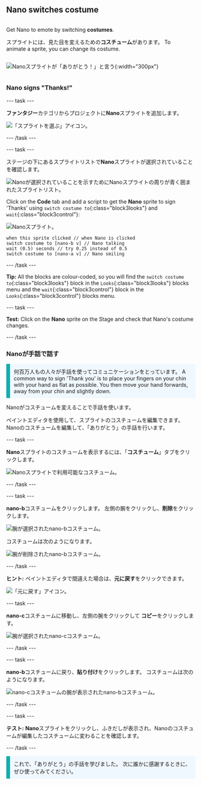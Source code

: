 ## Nano switches costume

<div style="display: flex; flex-wrap: wrap">
<div style="flex-basis: 200px; flex-grow: 1; margin-right: 15px;">

Get Nano to emote by switching **costumes**.

スプライトには、見た目を変えるための**コスチューム**があります。 To animate a sprite, you can change its costume.

</div>
<div>

![Nanoスプライトが「ありがとう！」と言う](images/nano-step-2.png){:width="300px"}

</div>
</div>

### Nano signs "Thanks!"

--- task ---

**ファンタジー**カテゴリからプロジェクトに**Nano**スプライトを追加します。

![「スプライトを選ぶ」アイコン。](images/choose-sprite-menu.png)

--- /task ---

--- task ---

ステージの下にあるスプライトリストで**Nano**スプライトが選択されていることを確認します。

![Nanoが選択されていることを示すためにNanoスプライトの周りが青く囲まれたスプライトリスト。](images/nano-selected.png)


Click on the **Code** tab and add a script to get the **Nano** sprite to sign 'Thanks' using `switch costume to`{:class="block3looks"} and `wait`{:class="block3control"}:

![Nanoスプライト。](images/nano-sprite.png)

```blocks3
when this sprite clicked // when Nano is clicked
switch costume to [nano-b v] // Nano talking
wait (0.5) seconds // try 0.25 instead of 0.5
switch costume to [nano-a v] // Nano smiling
```
--- /task ---

**Tip:** All the blocks are colour-coded, so you will find the `switch costume to`{:class="block3looks"} block in the `Looks`{:class="block3looks"} blocks menu and the `wait`{:class="block3control"} block in the `Looks`{:class="block3control"} blocks menu.

--- task ---

**Test:** Click on the **Nano** sprite on the Stage and check that Nano's costume changes.

--- /task ---

### Nanoが手話で話す

<p style="border-left: solid; border-width:10px; border-color: #0faeb0; background-color: aliceblue; padding: 10px;">何百万人もの人々が手話を使ってコミュニケーションをとっています。 A common way to sign 'Thank you' is to place your fingers on your chin with your hand as flat as possible. You then move your hand forwards, away from your chin and slightly down. 
</p>

<!-- Add a video of someone signing -->

Nanoがコスチュームを変えることで手話を使います。

ペイントエディタを使用して、スプライトのコスチュームを編集できます。 Nanoのコスチュームを編集して、「ありがとう」の手話を行います。

--- task ---

**Nano**スプライトのコスチュームを表示するには、「**コスチューム**」タブをクリックします。

![Nanoスプライトで利用可能なコスチューム。](images/nano-costumes.png)

--- /task ---

--- task ---

**nano-b**コスチュームをクリックします。 左側の腕をクリックし、**削除**をクリックします。

![腕が選択されたnano-bコスチューム。](images/nano-arm-selected.png)

コスチュームは次のようになります。

![腕が削除されたnano-bコスチューム。](images/nano-arm-deleted.png)

--- /task ---

**ヒント:** ペイントエディタで間違えた場合は、**元に戻す**をクリックできます。

![「元に戻す」アイコン。](images/nano-undo.png)

--- task ---

**nano-c**コスチュームに移動し、左側の腕をクリックして **コピー**をクリックします。

![腕が選択されたnano-cコスチューム。](images/nano-c-arm-selected.png)

--- /task ---

--- task ---

**nano-b**コスチュームに戻り、**貼り付け**をクリックします。 コスチュームは次のようになります。

![nano-cコスチュームの腕が表示されたnano-bコスチューム。](images/nano-b-new-arm.png)

--- /task ---

--- task ---

**テスト:** **Nano**スプライトをクリックし、ふきだしが表示され、Nanoのコスチュームが編集したコスチュームに変わることを確認します。

--- /task ---

<p style="border-left: solid; border-width:10px; border-color: #0faeb0; background-color: aliceblue; padding: 10px;">これで、「ありがとう」の手話を学びました。 次に誰かに感謝するときに、ぜひ使ってみてください。
</p>

